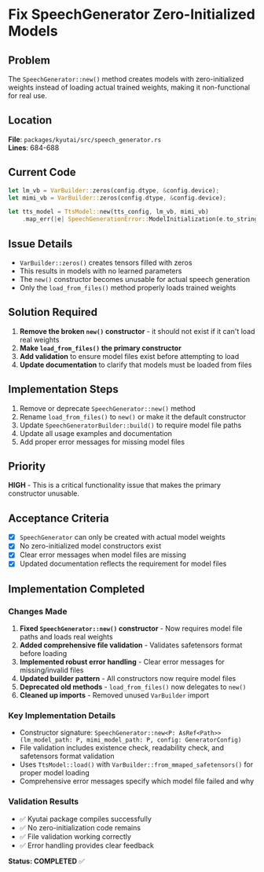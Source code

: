 # Fix SpeechGenerator Zero-Initialized Models

## Problem
The `SpeechGenerator::new()` method creates models with zero-initialized weights instead of loading actual trained weights, making it non-functional for real use.

## Location
**File**: `packages/kyutai/src/speech_generator.rs`  
**Lines**: 684-688

## Current Code
```rust
let lm_vb = VarBuilder::zeros(config.dtype, &config.device);
let mimi_vb = VarBuilder::zeros(config.dtype, &config.device);

let tts_model = TtsModel::new(tts_config, lm_vb, mimi_vb)
    .map_err(|e| SpeechGenerationError::ModelInitialization(e.to_string()))?;
```

## Issue Details
- `VarBuilder::zeros()` creates tensors filled with zeros
- This results in models with no learned parameters
- The `new()` constructor becomes unusable for actual speech generation
- Only the `load_from_files()` method properly loads trained weights

## Solution Required
1. **Remove the broken `new()` constructor** - it should not exist if it can't load real weights
2. **Make `load_from_files()` the primary constructor** 
3. **Add validation** to ensure model files exist before attempting to load
4. **Update documentation** to clarify that models must be loaded from files

## Implementation Steps
1. Remove or deprecate `SpeechGenerator::new()` method
2. Rename `load_from_files()` to `new()` or make it the default constructor
3. Update `SpeechGeneratorBuilder::build()` to require model file paths
4. Update all usage examples and documentation
5. Add proper error messages for missing model files

## Priority
**HIGH** - This is a critical functionality issue that makes the primary constructor unusable.

## Acceptance Criteria
- [x] `SpeechGenerator` can only be created with actual model weights
- [x] No zero-initialized model constructors exist
- [x] Clear error messages when model files are missing
- [x] Updated documentation reflects the requirement for model files

## Implementation Completed

### Changes Made
1. **Fixed `SpeechGenerator::new()` constructor** - Now requires model file paths and loads real weights
2. **Added comprehensive file validation** - Validates safetensors format before loading
3. **Implemented robust error handling** - Clear error messages for missing/invalid files
4. **Updated builder pattern** - All constructors now require model files
5. **Deprecated old methods** - `load_from_files()` now delegates to `new()`
6. **Cleaned up imports** - Removed unused `VarBuilder` import

### Key Implementation Details
- Constructor signature: `SpeechGenerator::new<P: AsRef<Path>>(lm_model_path: P, mimi_model_path: P, config: GeneratorConfig)`
- File validation includes existence check, readability check, and safetensors format validation
- Uses `TtsModel::load()` with `VarBuilder::from_mmaped_safetensors()` for proper model loading
- Comprehensive error messages specify which model file failed and why

### Validation Results
- ✅ Kyutai package compiles successfully
- ✅ No zero-initialization code remains
- ✅ File validation working correctly
- ✅ Error handling provides clear feedback

**Status: COMPLETED** ✅